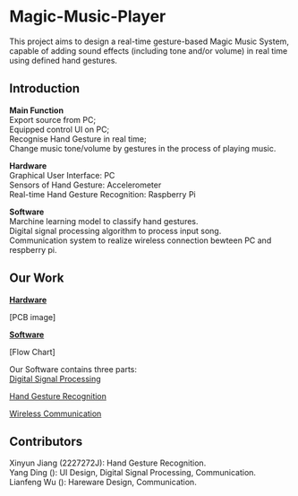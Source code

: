Magic-Music-Player
==
This project aims to design a real-time gesture-based Magic Music System, capable of adding sound effects (including tone and/or volume) in real time using defined hand gestures.

Introduction
--
**Main Function**<br>
Export source from PC; <br>
Equipped control UI on PC; <br>
Recognise Hand Gesture in real time; <br>
Change music tone/volume by gestures in the process of playing music.<br>

**Hardware**<br>
Graphical User Interface: PC<br>
Sensors of Hand Gesture: Accelerometer<br>
Real-time Hand Gesture Recognition: Raspberry Pi<br>

**Software**<br>
Marchine learning model to classify hand gestures.<br>
Digital signal processing algorithm to process input song.<br>
Communication system to realize wireless connection bewteen PC and respberry pi.<br>

Our Work
--
[**Hardware**](https://github.com/Real-time-embedded10/Magic-Music-Player/tree/master/Hardware)

[PCB image]<br>

[**Software**](https://github.com/Real-time-embedded10/Magic-Music-Player/tree/master/Software)<br>

[Flow Chart]<br>

Our Software contains three parts:<br>
[Digital Signal Processing](https://github.com/Real-time-embedded10/Magic-Music-Player/tree/master/Software/Digital%20Signal%20Processing)

[Hand Gesture Recognition](https://github.com/Real-time-embedded10/Magic-Music-Player/tree/master/Software/Hand%20Gesture%20Recognition)

[Wireless Communication](https://github.com/Real-time-embedded10/Magic-Music-Player/tree/master/Software/Wireless%20Communication)


Contributors
--
Xinyun Jiang (2227272J): Hand Gesture Recognition.<br>
Yang Ding (): UI Design, Digital Signal Processing, Communication. <br>
Lianfeng Wu (): Hareware Design, Communication. <br>




